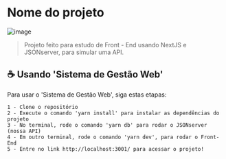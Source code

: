 # Nome do projeto

![image](https://github.com/user-attachments/assets/faaa4f96-3bb9-436c-a1ba-5df8916e141a)


> Projeto feito para estudo de Front - End usando NextJS e JSONserver, para simular uma API.

## ☕ Usando 'Sistema de Gestão Web'

Para usar o 'Sistema de Gestão Web', siga estas etapas:

```
1 - Clone o repositório
2 - Execute o comando 'yarn install' para instalar as dependências do projeto
3 - No terminal, rode o comando 'yarn db' para rodar o JSONserver (nossa API)
4 - Em outro terminal, rode o comando 'yarn dev', para rodar o Front-End
5 - Entre no link http://localhost:3001/ para acessar o projeto!
```
